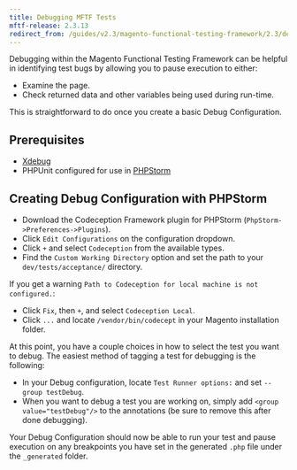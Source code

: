 ```yaml
---
title: Debugging MFTF Tests
mftf-release: 2.3.13
redirect_from: /guides/v2.3/magento-functional-testing-framework/2.3/debugging.html
---
```


Debugging within the Magento Functional Testing Framework can be helpful in identifying test bugs by allowing you to pause execution to either:

- Examine the page.
- Check returned data and other variables being used during run-time.

This is straightforward to do once you create a basic Debug Configuration.

## Prerequisites

- [Xdebug]
- PHPUnit configured for use in [PHPStorm]

## Creating Debug Configuration with PHPStorm

- Download the Codeception Framework plugin for PHPStorm (`PhpStorm->Preferences->Plugins`).
- Click `Edit Configurations` on the configuration dropdown.
- Click `+` and select `Codeception` from the available types.
- Find the `Custom Working Directory` option and set the path to your `dev/tests/acceptance/` directory.

If you get a warning `Path to Codeception for local machine is not configured.`:

- Click `Fix`, then `+`, and select `Codeception Local`.
- Click `...` and locate `/vendor/bin/codecept` in your Magento installation folder.

At this point, you have a couple choices in how to select the test you want to debug.
The easiest method of tagging a test for debugging is the following:

- In your Debug configuration, locate `Test Runner options:` and set `--group testDebug`.
- When you want to debug a test you are working on, simply add `<group value="testDebug"/>` to the annotations (be sure to remove this after done debugging).

Your Debug Configuration should now be able to run your test and pause execution on any breakpoints you have set in the generated `.php` file under the `_generated` folder.

<!-- Link definitions -->
[Xdebug]: https://xdebug.org/docs/install
[PHPStorm]: https://github.com/SeleniumHQ/selenium/wiki/PageObjects